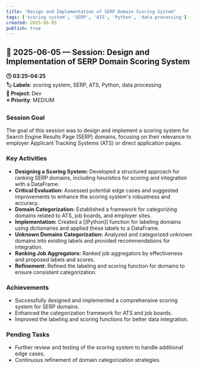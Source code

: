 ```yaml
---
title: "Design and Implementation of SERP Domain Scoring System"
tags: ['scoring system', 'SERP', 'ATS', 'Python', 'data processing']
created: 2025-06-05
publish: true
---
```


## 📅 2025-06-05 — Session: Design and Implementation of SERP Domain Scoring System

**🕒 03:25–04:25**  
**🏷️ Labels**: scoring system, SERP, ATS, Python, data processing  
**📂 Project**: Dev  
**⭐ Priority**: MEDIUM  


### Session Goal
The goal of this session was to design and implement a scoring system for Search Engine Results Page (SERP) domains, focusing on their relevance to employer Applicant Tracking Systems (ATS) or direct application pages.

### Key Activities
- **Designing a Scoring System:** Developed a structured approach for ranking SERP domains, including heuristics for scoring and integration with a DataFrame.
- **Critical Evaluation:** Assessed potential edge cases and suggested improvements to enhance the scoring system's robustness and accuracy.
- **Domain Categorization:** Established a framework for categorizing domains related to ATS, job boards, and employer sites.
- **Implementation:** Created a [[Python]] function for labeling domains using dictionaries and applied these labels to a DataFrame.
- **Unknown Domains Categorization:** Analyzed and categorized unknown domains into existing labels and provided recommendations for integration.
- **Ranking Job Aggregators:** Ranked job aggregators by effectiveness and proposed labels and scores.
- **Refinement:** Refined the labeling and scoring function for domains to ensure consistent categorization.

### Achievements
- Successfully designed and implemented a comprehensive scoring system for SERP domains.
- Enhanced the categorization framework for ATS and job boards.
- Improved the labeling and scoring functions for better data integration.

### Pending Tasks
- Further review and testing of the scoring system to handle additional edge cases.
- Continuous refinement of domain categorization strategies.
